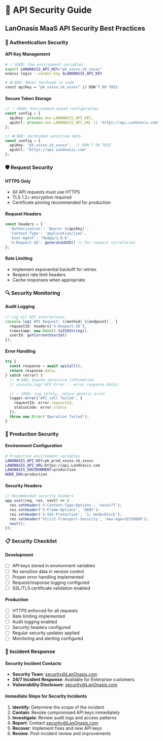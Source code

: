 # 🔐 API Security Guide

## LanOnasis MaaS API Security Best Practices

### 🔑 Authentication Security

#### API Key Management
```bash
# ✅ GOOD: Use environment variables
export LANONASIS_API_KEY="pk_xxxxx.sk_xxxxx"
onasis login --vendor-key $LANONASIS_API_KEY

# ❌ BAD: Never hardcode in code
const apiKey = "pk_xxxxx.sk_xxxxx" // DON'T DO THIS
```

#### Secure Token Storage
```typescript
// ✅ GOOD: Environment-based configuration
const config = {
  apiKey: process.env.LANONASIS_API_KEY,
  apiUrl: process.env.LANONASIS_API_URL || 'https://api.LanOnasis.com'
};

// ❌ BAD: Hardcoded sensitive data
const config = {
  apiKey: "pk_xxxxx.sk_xxxxx",  // DON'T DO THIS
  apiUrl: "https://api.LanOnasis.com"
};
```

### 🛡️ Request Security

#### HTTPS Only
- All API requests must use HTTPS
- TLS 1.2+ encryption required
- Certificate pinning recommended for production

#### Request Headers
```typescript
const headers = {
  'Authorization': `Bearer ${apiKey}`,
  'Content-Type': 'application/json',
  'User-Agent': 'MyApp/1.0.0',
  'X-Request-ID': generateUUID() // For request correlation
};
```

#### Rate Limiting
- Implement exponential backoff for retries
- Respect rate limit headers
- Cache responses when appropriate

### 🔍 Security Monitoring

#### Audit Logging
```typescript
// Log all API interactions
console.log(`API Request: ${method} ${endpoint}`, {
  requestId: headers['X-Request-ID'],
  timestamp: new Date().toISOString(),
  userId: getCurrentUserId()
});
```

#### Error Handling
```typescript
try {
  const response = await apiCall();
  return response.data;
} catch (error) {
  // ❌ BAD: Expose sensitive information
  // console.log('API Error:', error.response.data);
  
  // ✅ GOOD: Log safely, return generic error
  logger.error('API call failed', { 
    requestId: error.requestId,
    statusCode: error.status 
  });
  throw new Error('Operation failed');
}
```

### 🚀 Production Security

#### Environment Configuration
```bash
# Production environment variables
LANONASIS_API_KEY=pk_prod_xxxxx.sk_xxxxx
LANONASIS_API_URL=https://api.LanOnasis.com
LANONASIS_ENVIRONMENT=production
NODE_ENV=production
```

#### Security Headers
```typescript
// Recommended security headers
app.use((req, res, next) => {
  res.setHeader('X-Content-Type-Options', 'nosniff');
  res.setHeader('X-Frame-Options', 'DENY');
  res.setHeader('X-XSS-Protection', '1; mode=block');
  res.setHeader('Strict-Transport-Security', 'max-age=31536000');
  next();
});
```

### 📋 Security Checklist

#### Development
- [ ] API keys stored in environment variables
- [ ] No sensitive data in version control
- [ ] Proper error handling implemented
- [ ] Request/response logging configured
- [ ] SSL/TLS certificate validation enabled

#### Production
- [ ] HTTPS enforced for all requests
- [ ] Rate limiting implemented
- [ ] Audit logging enabled
- [ ] Security headers configured
- [ ] Regular security updates applied
- [ ] Monitoring and alerting configured

### 🚨 Incident Response

#### Security Incident Contacts
- **Security Team**: security@LanOnasis.com
- **24/7 Incident Response**: Available for Enterprise customers
- **Vulnerability Disclosure**: security@LanOnasis.com

#### Immediate Steps for Security Incidents
1. **Identify**: Determine the scope of the incident
2. **Contain**: Revoke compromised API keys immediately
3. **Investigate**: Review audit logs and access patterns
4. **Report**: Contact security@LanOnasis.com
5. **Recover**: Implement fixes and new API keys
6. **Review**: Post-incident review and improvements